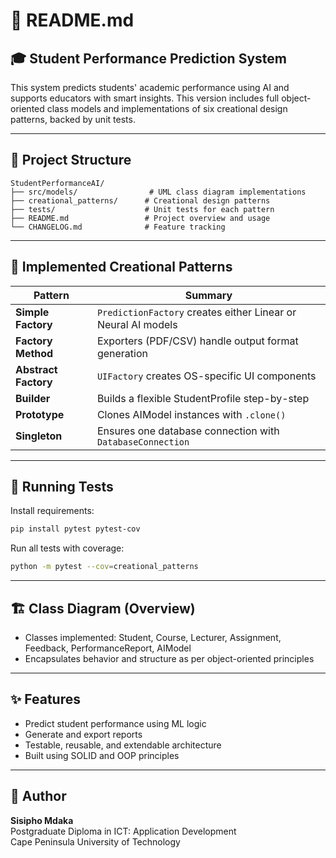  # 📘 README.md

## 🎓 Student Performance Prediction System

This system predicts students' academic performance using AI and supports educators with smart insights. This version includes full object-oriented class models and implementations of six creational design patterns, backed by unit tests.

---

## 📁 Project Structure
```
StudentPerformanceAI/
├── src/models/                # UML class diagram implementations
├── creational_patterns/      # Creational design patterns
├── tests/                    # Unit tests for each pattern
├── README.md                 # Project overview and usage
└── CHANGELOG.md              # Feature tracking
```

---

## 🧠 Implemented Creational Patterns

| Pattern            | Summary                                                       |
|--------------------|---------------------------------------------------------------|
| **Simple Factory** | `PredictionFactory` creates either Linear or Neural AI models |
| **Factory Method** | Exporters (PDF/CSV) handle output format generation           |
| **Abstract Factory** | `UIFactory` creates OS-specific UI components               |
| **Builder**        | Builds a flexible StudentProfile step-by-step                 |
| **Prototype**      | Clones AIModel instances with `.clone()`                      |
| **Singleton**      | Ensures one database connection with `DatabaseConnection`     |

---

## 🧪 Running Tests
Install requirements:
```bash
pip install pytest pytest-cov
```
Run all tests with coverage:
```bash
python -m pytest --cov=creational_patterns
```

---

## 🏗 Class Diagram (Overview)
- Classes implemented: Student, Course, Lecturer, Assignment, Feedback, PerformanceReport, AIModel
- Encapsulates behavior and structure as per object-oriented principles

---

## ✨ Features
- Predict student performance using ML logic
- Generate and export reports
- Testable, reusable, and extendable architecture
- Built using SOLID and OOP principles

---

## 👤 Author
**Sisipho Mdaka**  
Postgraduate Diploma in ICT: Application Development  
Cape Peninsula University of Technology

